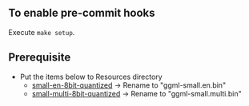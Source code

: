 ## To enable pre-commit hooks
Execute `make setup`.

## Prerequisite
- Put the items below to Resources directory
  - [small-en-8bit-quantized](models.openly.jp/ggml-small.en.q8_0.bin) -> Rename to "ggml-small.en.bin"
  - [small-multi-8bit-quantized](models.openly.jp/ggml-small.q8_0.bin) -> Rename to "ggml-small.multi.bin"

